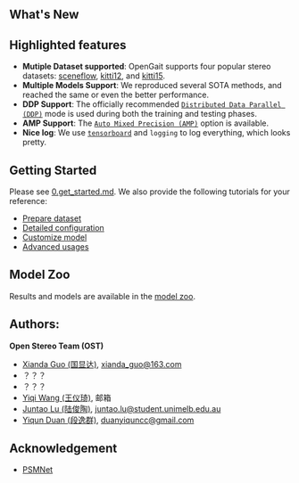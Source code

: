 
## What's New

## Highlighted features
- **Mutiple Dataset supported**: OpenGait supports four popular stereo datasets: [sceneflow](?), [kitti12](?), and [kitti15](?).
- **Multiple Models Support**: We reproduced several SOTA methods, and reached the same or even the better performance. 
- **DDP Support**: The officially recommended [`Distributed Data Parallel (DDP)`](https://pytorch.org/tutorials/intermediate/ddp_tutorial.html) mode is used during both the training and testing phases.
- **AMP Support**: The [`Auto Mixed Precision (AMP)`](https://pytorch.org/tutorials/recipes/recipes/amp_recipe.html?highlight=amp) option is available.
- **Nice log**: We use [`tensorboard`](https://pytorch.org/docs/stable/tensorboard.html) and `logging` to log everything, which looks pretty.


## Getting Started

Please see [0.get_started.md](docs/0.get_started.md). We also provide the following tutorials for your reference:
- [Prepare dataset](docs/2.prepare_dataset.md)
- [Detailed configuration](docs/3.detailed_config.md)
- [Customize model](docs/4.how_to_create_your_model.md)
- [Advanced usages](docs/5.advanced_usages.md) 

## Model Zoo
Results and models are available in the [model zoo](docs/1.model_zoo.md).


## Authors:
**Open Stereo Team (OST)**
- [Xianda Guo (国显达)](https://scholar.google.com.hk/citations?hl=zh-CN&user=jPvOqgYAAAAJ), xianda_guo@163.com
- ？？？
- ？？？
- [Yiqi Wang (王仪琦)](), 邮箱
- [Juntao Lu (陆俊陶)](), juntao.lu@student.unimelb.edu.au
- [Yiqun Duan (段逸群)](https://github.com/duanyiqun), duanyiquncc@gmail.com


## Acknowledgement
- [PSMNet](https://github.com/JiaRenChang/PSMNet)
